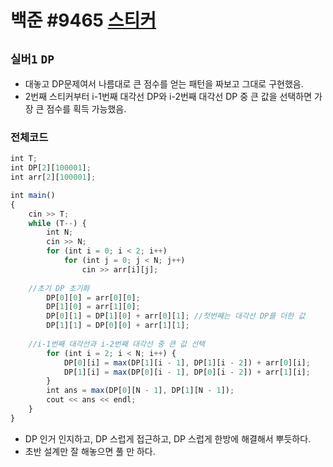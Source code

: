 # 백준 #9465 [스티커](https://www.acmicpc.net/problem/9465)
`실버1` `DP`
---
- 대놓고 DP문제여서 나름대로 큰 점수를 얻는 패턴을 짜보고 그대로 구현했음.
- 2번째 스티커부터 i-1번째 대각선 DP와 i-2번째 대각선 DP 중 큰 값을 선택하면 가장 큰 점수를 획득 가능했음.

### 전체코드
```jsx
int T;
int DP[2][100001];
int arr[2][100001];

int main()
{
	cin >> T;
	while (T--) {
		int N;
		cin >> N;
		for (int i = 0; i < 2; i++) 
			for (int j = 0; j < N; j++) 
				cin >> arr[i][j];
			
    //초기 DP 초기화
		DP[0][0] = arr[0][0];
		DP[1][0] = arr[1][0];
		DP[0][1] = DP[1][0] + arr[0][1]; //첫번째는 대각선 DP를 더한 값
		DP[1][1] = DP[0][0] + arr[1][1];
    
    //i-1번째 대각선과 i-2번째 대각선 중 큰 값 선택
		for (int i = 2; i < N; i++) {
			DP[0][i] = max(DP[1][i - 1], DP[1][i - 2]) + arr[0][i];
			DP[1][i] = max(DP[0][i - 1], DP[0][i - 2]) + arr[1][i];
		}
		int ans = max(DP[0][N - 1], DP[1][N - 1]);
		cout << ans << endl;
	}
}
```
- DP 인거 인지하고, DP 스럽게 접근하고, DP 스럽게 한방에 해결해서 뿌듯하다.
- 초반 설계만 잘 해놓으면 풀 만 하다.
